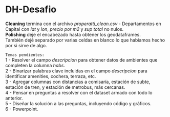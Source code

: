 # DH-Desafio
**Cleaning** termina con el archivo *properatti_clean.csv* - Departamentos en Capital con *lat* y *lon*, *precio por m2* y *sup total* no nulos.  
**Polishing** deje el encabezado hasta obtener los geodataframes.  
También dejé separado por varias celdas en blanco lo que habíamos hecho por si sirve de algo.  

`Temas pendientes:`    
1 - Resolver el campo *descripcion* para obtener datos de ambientes que completen la columna *habs*.  
2 - Binarizar palabras clave incluidas en el campo *descripcion* para identificar amenities, cochera, terraza, etc.  
3 - Agregar columnas con distancias a comisaría, estación de subte, estación de tren, y estación de metrobus, más cercanas.  
4 - Pensar en preguntas a resolver con el dataset armado con todo lo anterior.  
5 - Diseñar la solución a las preguntas, incluyendo código y gráficos.  
6 - Powerpoint.  
